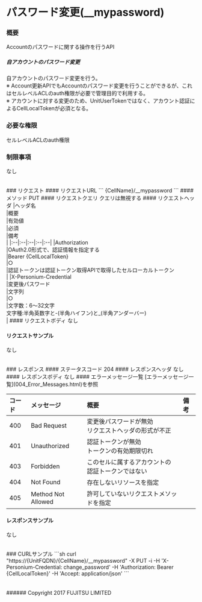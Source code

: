 # パスワード変更(\__mypassword)
### 概要
Accountのパスワードに関する操作を行うAPI
##### 自アカウントのパスワード変更
自アカウントのパスワード変更を行う。  
※ Account更新APIでもAccountのパスワード変更を行うことができるが、これはセルレベルACLのauth権限が必要で管理目的で利用する。  
※ アカウントに対する変更のため、UnitUserTokenではなく、アカウント認証によるCellLocalTokenが必須となる。

### 必要な権限
セルレベルACLのauth権限
### 制限事項
なし

<br>
### リクエスト
#### リクエストURL
```
{CellName}/__mypassword
```
#### メソッド
PUT
#### リクエストクエリ
クエリは無視する
#### リクエストヘッダ
|ヘッダ名<br>|概要<br>|有効値<br>|必須<br>|備考<br>|
|:--|:--|:--|:--|:--|
|Authorization<br>|OAuth2.0形式で、認証情報を指定する<br>|Bearer {CellLocalToken}<br>|○<br>|認証トークンは認証トークン取得APIで取得したセルローカルトークン<br>|
|X-Personium-Credential<br>|変更後パスワード<br>|文字列<br>|○<br>|文字数：6&#65374;32文字<br>文字種:半角英数字と-(半角ハイフン)と_(半角アンダーバー)<br>|
#### リクエストボディ
なし

#### リクエストサンプル
なし

<br>
### レスポンス
#### ステータスコード
204
#### レスポンスヘッダ
なし
#### レスポンスボディ
なし
#### エラーメッセージ一覧
[エラーメッセージ一覧](004_Error_Messages.html)を参照

|コード<br>|メッセージ<br>|概要<br>|備考<br>|
|:--|:--|:--|:--|
|400<br>|Bad Request<br>|変更後パスワードが無効<br>リクエストヘッダの形式が不正<br>|<br>|
|401<br>|Unauthorized<br>|認証トークンが無効<br>トークンの有効期限切れ<br>|<br>|
|403<br>|Forbidden<br>|このセルに属するアカウントの認証トークンではない<br>|<br>|
|404<br>|Not Found<br>|存在しないリソースを指定<br>|<br>|
|405<br>|Method Not Allowed<br>|許可していないリクエストメソッドを指定<br>|<br>|
#### レスポンスサンプル
なし

<br>
### CURLサンプル
```sh
curl "https://{UnitFQDN}/{CellName}/__mypassword" -X PUT -i -H 'X-Personium-Credential: change_password' -H 'Authorization: Bearer {CellLocalToken}' -H 'Accept: application/json'
```
<br>
<br>
<br>
###### Copyright 2017    FUJITSU LIMITED
